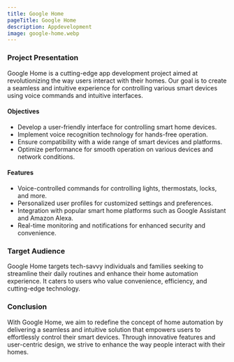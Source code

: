 ```yaml
---
title: Google Home
pageTitle: Google Home
description: Appdevelopment
image: google-home.webp
---
```


### Project Presentation

Google Home is a cutting-edge app development project aimed at revolutionizing the way users interact with their homes. Our goal is to create a seamless and intuitive experience for controlling various smart devices using voice commands and intuitive interfaces.

#### Objectives

- Develop a user-friendly interface for controlling smart home devices.
- Implement voice recognition technology for hands-free operation.
- Ensure compatibility with a wide range of smart devices and platforms.
- Optimize performance for smooth operation on various devices and network conditions.

#### Features

- Voice-controlled commands for controlling lights, thermostats, locks, and more.
- Personalized user profiles for customized settings and preferences.
- Integration with popular smart home platforms such as Google Assistant and Amazon Alexa.
- Real-time monitoring and notifications for enhanced security and convenience.

### Target Audience

Google Home targets tech-savvy individuals and families seeking to streamline their daily routines and enhance their home automation experience. It caters to users who value convenience, efficiency, and cutting-edge technology.

### Conclusion

With Google Home, we aim to redefine the concept of home automation by delivering a seamless and intuitive solution that empowers users to effortlessly control their smart devices. Through innovative features and user-centric design, we strive to enhance the way people interact with their homes.
